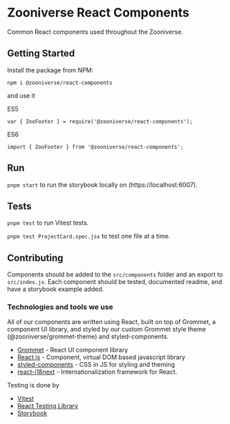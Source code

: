 # Zooniverse React Components

Common React components used throughout the Zooniverse.

## Getting Started

Install the package from NPM:

```
npm i @zooniverse/react-components
```

and use it

ES5

```
var { ZooFooter } = require('@zooniverse/react-components');
```

ES6

```
import { ZooFooter } from '@zooniverse/react-components';
```

## Run

`pnpm start` to run the storybook locally on (https://localhost:6007).

## Tests

`pnpm test` to run Vitest tests.

`pnpm test ProjectCard.spec.jsx` to test one file at a time.

## Contributing

Components should be added to the `src/components` folder and an export to `src/index.js`. Each component should be tested, documented readme, and have a storybook example added.

### Technologies and tools we use

  All of our components are written using React, built on top of Grommet, a component UI library, and styled by our custom Grommet style theme (@zooniverse/grommet-theme) and styled-components.

  - [Grommet](https://v2.grommet.io/components) - React UI component library
  - [React.js](https://reactjs.org/)  - Component, virtual DOM based javascript library
  - [styled-components](https://www.styled-components.com/) - CSS in JS for styling and theming
  - [react-i18next](https://react.i18next.com/) - Internationalization framework for React.

  Testing is done by

  - [Vitest](https://vitest.dev)
  - [React Testing Library](https://testing-library.com)
  - [Storybook](https://storybook.js.org)
